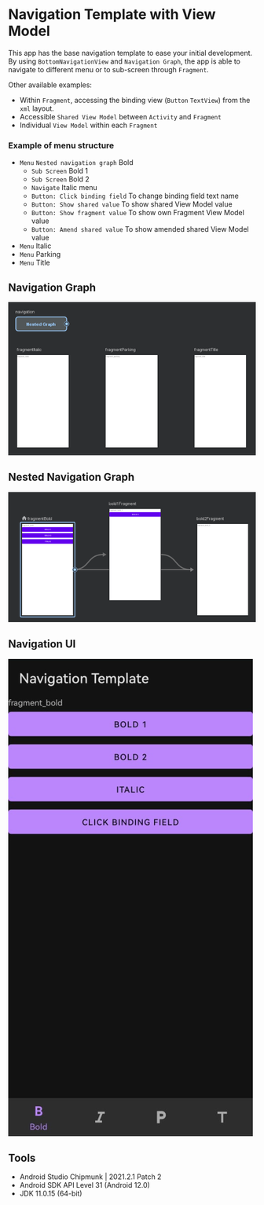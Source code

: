 # Navigation Template with View Model

This app has the base navigation template to ease your initial development. By using `BottomNavigationView` and `Navigation Graph`, the app is able to navigate to different menu or to sub-screen through `Fragment`.

Other available examples:
+ Within `Fragment`, accessing the binding view (`Button` `TextView`) from the `xml` layout.
+ Accessible `Shared View Model` between `Activity` and `Fragment`
+ Individual `View Model` within each `Fragment`

### Example of menu structure

+ `Menu` `Nested navigation graph` Bold
	+ `Sub Screen` Bold 1
	+ `Sub Screen` Bold 2
	+ `Navigate` Italic menu
	+ `Button: Click binding field` To change binding field text name
	+ `Button: Show shared value` To show shared View Model value
	+ `Button: Show fragment value` To show own Fragment View Model value
	+ `Button: Amend shared value` To show amended shared View Model value
+ `Menu` Italic
+ `Menu` Parking
+ `Menu` Title

## Navigation Graph
![](https://github.com/ff55lab/android-kotlin-template-navigation/raw/main/nav_graph_1.png)

## Nested Navigation Graph
![](https://github.com/ff55lab/android-kotlin-template-navigation/raw/main/nav_graph_2_nested.png)

## Navigation UI

![](https://github.com/ff55lab/android-kotlin-template-navigation/raw/main/navigation_ui.png)

## Tools

- Android Studio Chipmunk | 2021.2.1 Patch 2
- Android SDK API Level 31 (Android 12.0)
- JDK 11.0.15 (64-bit)

